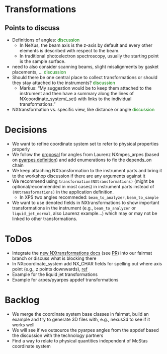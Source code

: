 # Transformations

## Points to discuss
- Definitions of angles: <span style="color:green">discussion</span>
    - In NeXus, the beam axis is the z-axis by default and every other elements is described with respect to the beam.
    - In traditional photoelectron spectroscopy, usually the starting point is the sample surface.
- need to also consider scanning beams, slight misalignments by gasket placements, ... <span style="color:green">discussion</span>
- Should there be one central place to collect transformations or should they stay attached to the instruments? <span style="color:green">discussion</span>
    - Markus: “My suggestion would be to keep them attached to the instrument and then have a summary along the lines of NXcoordinate_system(_set) with links to the individual transformations.”
- NXtransformation vs. specific view, like distance or angle <span style="color:green">discussion</span>


# Decisions
- We want to refine coordinate system set to refer to physical properties properly
- We follow the [proposal](https://github.com/FAIRmat-NFDI/nexus_definitions/blob/mpes_subdefs/contributed_definitions/nyaml/NXmpes_arpes.yaml) for angles from Laurenz NXmpes_arpes (based on [pyarpes definition](https://arpes.readthedocs.io/en/latest/spectra.html)) and add enumerations to fix the depends_on chain
- We keep attaching NXtransformation to the instrument parts and bring it to the workshop discussion if there are any arguments against it
- We recommend using `transformation(NXtransformations)` (might be optional/recommended in most cases) in instrument parts instead of `(NXtransformations)` in the application definition.
    - In XPS two angles recommeded: `beam_to_analyzer`, `beam_to_sample`
- We want to use denoted fields in NXtransformations to show important transformations in the instrument (e.g., `beam_to_analyzer` or `liquid_jet_normal`, also Laurenz example...) which may or may not be linked to other transformations.

# ToDos
- Integrate the [new NXtransformations docs](https://hdf5.gitlab-pages.esrf.fr/nexus/nxtransformations_active/classes/base_classes/NXtransformations.html) (see [PR](https://github.com/nexusformat/definitions/pull/1278)) into our fairmat branch or discuss what is blocking there
- In NXcoordinate_system add NX_CHAR fields for spelling out where axis point (e.g., z points downwards), [ref](https://github.com/FAIRmat-NFDI/nexus_definitions/blob/base_class_templates/contributed_definitions/nyaml/NXcoordinate_system_set_parsed.yaml)
- Example for the liquid jet transformations
- Example for arpes/pyarpes appdef transformations


# Backlog
- We merge the coordinate system base classes in fairmat, build an example and try to generate 3D files with, e.g., nexus3d to see if it works well
- We will see if we outsource the pyarpes angles from the appdef based the discussion with the technology partners
- Find a way to relate to physical quantities independent of McStas coordinate system
